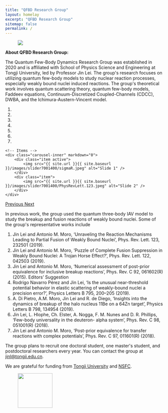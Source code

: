```yaml
---
title: "QFBD Research Group"
layout: homelay
excerpt: "QFBD Research Group"
sitemap: false
permalink: /
---
```



<figure class="fourth" style="text-align:left">
  <img class="img-responsive" src="{{ site.url }}{{ site.baseurl }}/images/logopic/QFBD.png"  max-width="580px">
</figure>

**About QFBD Research Group:**


The Quantum Few-Body Dynamics Research Group was established in 2020 and 
is affiliated with School of Physics Science and Engineering at Tongji University, 
led by Professor Jin Lei. The group's research focuses on utilizing quantum 
few-body models to study nuclear reaction processes, especially weakly bound nuclei induced reactions. 
The group's theoretical work involves quantum scattering theory, 
quantum few-body models, Faddeev equations, Continuum-Discretized Coupled-Channels (CDCC), DWBA, 
and the Ichimura-Austern-Vincent model.

<div markdown="0" id="carousel" class="carousel slide" data-ride="carousel" data-interval="4000" data-pause="hover" >
    <!-- Menu -->
    <ol class="carousel-indicators">
        <li data-target="#carousel" data-slide-to="0" class="active"></li>
        <li data-target="#carousel" data-slide-to="1"></li>
        <li data-target="#carousel" data-slide-to="2"></li>
        <li data-target="#carousel" data-slide-to="3"></li>
        <li data-target="#carousel" data-slide-to="4"></li>
        <li data-target="#carousel" data-slide-to="5"></li>
        <li data-target="#carousel" data-slide-to="6"></li>
    </ol>

    <!-- Items -->
    <div class="carousel-inner" markdown="0">
        <div class="item active">
            <img src="{{ site.url }}{{ site.baseurl }}/images/slider7001400/sigmaR.jpeg" alt="Slide 1" />
        </div>
        <div class="item">
            <img src="{{ site.url }}{{ site.baseurl }}/images/slider7001400/PhysRevLett.123.jpeg" alt="Slide 2" />
        </div>
    </div>
  <a class="left carousel-control" href="#carousel" role="button" data-slide="prev">
    <span class="glyphicon glyphicon-chevron-left" aria-hidden="true"></span>
    <span class="sr-only">Previous</span>
  </a>
  <a class="right carousel-control" href="#carousel" role="button" data-slide="next">
    <span class="glyphicon glyphicon-chevron-right" aria-hidden="true"></span>
    <span class="sr-only">Next</span>
  </a>
</div>


In previous work, the group used the quantum three-body IAV model to study 
the breakup and fusion reactions of weakly bound nuclei. 
Some of the group's representative works include

1. Jin Lei and Antonio M. Moro, ‘Unraveling the Reaction Mechanisms Leading to Partial Fusion of Weakly Bound Nuclei’, Phys. Rev. Lett. 123, 232501 (2019).
2. Jin Lei and Antonio M. Moro, ‘Puzzle of Complete Fusion Suppression in Weakly Bound Nuclei: A Trojan Horse Effect?’, Phys. Rev. Lett. 122, 042503 (2019).
3. Jin Lei and Antonio M. Moro, ‘Numerical assessment of post-prior equivalence for inclusive breakup reactions’, Phys. Rev. C 92, 061602(R) (2015). Editors’ Suggestion
4. Rodrigo Navarro Pérez and Jin Lei, ‘Is the unusual near-threshold potential behavior in elastic scattering of weakly-bound nuclei a precision error?’, Physics Letters B 795, 200–205 (2019).
5. A. Di Pietro, A.M. Moro, Jin Lei and R. de Diego, ‘Insights into the dynamics of breakup of the halo nucleus 11Be on a 64Zn target’, Physics Letters B 798, 134954 (2019).
6. Jin Lei, L. Hlophe, Ch. Elster, A. Nogga, F. M. Nunes and D. R. Phillips, ‘Few-body universality in the deuteron- alpha system’, Phys. Rev. C 98, 051001(R) (2018).
7. Jin Lei and Antonio M. Moro, ‘Post-prior equivalence for transfer reactions with complex potentials’, Phys. Rev. C 97, 011601(R) (2018).



The group plans to recruit one doctoral student, one master's student, and postdoctoral researchers every year. You can contact the group at jinl@tongji.edu.cn.

We are grateful for funding from [Tongji University](https://en.tongji.edu.cn/index.htm) and [NSFC](http://www.nsfc.gov.cn).

<figure class="third">
  <img src="{{ site.url }}{{ site.baseurl }}/images/logopic/tongji.jpeg" style="width: 110px">
</figure>

